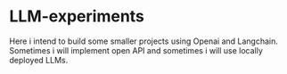# LLM-experiments
Here i intend to build some smaller projects using Openai and Langchain. Sometimes i will implement open API and sometimes i will use locally deployed LLMs.
